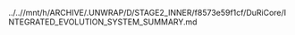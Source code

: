../..//mnt/h/ARCHIVE/.UNWRAP/D/STAGE2_INNER/f8573e59f1cf/DuRiCore/INTEGRATED_EVOLUTION_SYSTEM_SUMMARY.md